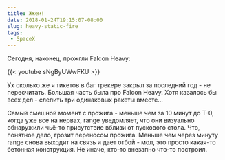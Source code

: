 ```yaml
---
title: Жжем!
date: 2018-01-24T19:15:07-08:00
slug: heavy-static-fire
tags:
 - SpaceX
---
```


Сегодня, наконец, прожгли Falcon Heavy:

{{< youtube sNgByUWwFKU >}}

Ух сколько же я тикетов в баг трекере закрыл за последний год - не пересчитать.
Большая часть была про Falcon Heavy. Хотя казалось бы всех дел - слепить три
одинаковых ракеты вместе...

Самый смешной момент с прожига - меньше чем за 10 минут до T-0, когда уже все на
нервах, range уведомляет, что они визуально обнаружили чьё-то присутствие вблизи
от пускового стола. Что, понятное дело, грозит переносом прожига. Меньше чем
через минуту range снова выходит на связь и дает отбой - мол, это просто
какая-то бетонная конструкция. Не иначе, кто-то внезапно что-то построил.

<!--more-->
